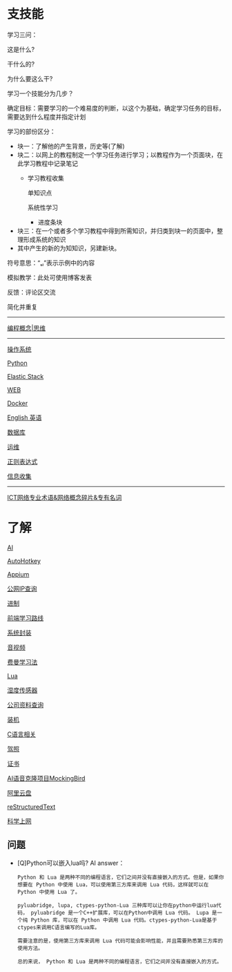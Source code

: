# 支技能

学习三问：

这是什么?&#x20;

干什么的?

为什么要这么干?

学习一个技能分为几步？

确定目标：需要学习的一个难易度的判断，以这个为基础，确定学习任务的目标，需要达到什么程度并指定计划

学习的部份区分：

-   块一：了解他的产生背景，历史等(了解)
-   块二：以网上的教程制定一个学习任务进行学习；以教程作为一个页面块，在此学习教程中记录笔记
    -   学习教程收集

        单知识点

        系统性学习
        -   进度条块
-   块三：在一个或者多个学习教程中得到所需知识，并归类到块一的页面中，整理形成系统的知识
-   其中产生的新的为知知识，另建新块。

符号意思：“ₛₗ”表示示例中的内容



模拟教学：此处可使用博客发表

反馈：评论区交流

简化并重复

***

[编程概念|思维](编程概念-思维_td8hxwPGwXDGgEuQtSN1Jm.md "编程概念|思维")

***

[操作系统](操作系统_nVCyDRq85hTeaLuTuDjtV7.md "操作系统")

[Python](Python_ifd8apTqYkKuJg39xs7qN8.md "Python")

[Elastic Stack](<Elastic Stack_qfghiGqJNHdnhATx6zHYFt.md> "Elastic Stack")

[WEB](WEB_62ZjiZupSxXVQXHnS7UKKY.md "WEB")

[Docker](Docker_tX4B8jrNLEgsukAG1d2Dz1.md "Docker")

[English 英语](<English 英语_bxfdjAqaQ9L3XGsLWzuT6X.md> "English 英语")

[数据库](数据库_usKvWZXDRQB8zcus97UTem.md "数据库")

[运维](运维_ru1gtmNmyv4iZSZvz8dXTr.md "运维")

[正则表达式](正则表达式_dhBRQ1YUsruvVygsQr12tC.md "正则表达式")

[信息收集](信息收集_sHxLQRqUkGc1xzKkSvnscu.md "信息收集")

***

[ICT网络专业术语&网络概念碎片&专有名词](ICT网络专业术语&网络概念碎片&专有名词_9VPtszhuX6SEuDgssHAomv.md "ICT网络专业术语&网络概念碎片&专有名词")

# 了解

[AI](AI_iEgiMK8acNZ7V7kguroTT8.md "AI")

[AutoHotkey](AutoHotkey_2gLzjt3QzYyYhTS7zufyyn.md "AutoHotkey")

[Appium](Appium_sXbGLd43ZbtxubrhkgkhAW.md "Appium")

[公网IP查询](公网IP查询_6BPSAdbD8kPa4Z4bPqjWEt.md "公网IP查询")

[进制](进制_hFxTe1uZA3sZxZhmhdQwi5.md "进制")

[前端学习路线](前端学习路线_a6sa48tn6BR81woMV8DUQJ.md "前端学习路线")

[系统封装](系统封装_2VxZ3WLNAbdozk4P3waCup.md "系统封装")

[音视频](音视频_4Ckt9hSgrqhGJNc8GfdyMM.md "音视频")

[费曼学习法](费曼学习法_cs8FN5vT4E1Rggon8MTimq.md "费曼学习法")

[Lua](Lua_k96i1AVA9G5oX7RwT1P4aw.md "Lua")

[湿度传感器](湿度传感器_gaJERfkvSJvfWt4Ai1eZk7.md "湿度传感器")

[公司资料查询](公司资料查询_nYWXHJ4CDmdiB8PyyYkdhY.md "公司资料查询")

[装机](装机_gxAV6PwvGpiXEUBQXcPvt.md "装机")

[C语言相关](C语言相关_jRJDCWtTPdmzaFgttq6mHU.md "C语言相关")

[驾照](驾照_5zYzHWCCWcyEQ7akh3TsNQ.md "驾照")

[证书](证书_nUSEb2kiHqwAn4odWHvqL1.md "证书")

[AI语音克隆项目MockingBird](AI语音克隆项目MockingBird_pq9gjJ7H62cex3o35sjTGo.md "AI语音克隆项目MockingBird")

[阿里云盘](阿里云盘_cBTmwopZXaGneLhC5Fa6k9.md "阿里云盘")

[reStructuredText](reStructuredText_adYVGJRcDycFEs7WbEgaYg.md "reStructuredText")

[科学上网](科学上网_kahRSvCpMbapB8Uds6KiYW.md "科学上网")

## 问题

-   \[Q]Python可以嵌入lua吗? AI answer：
    ```纯文本
    Python 和 Lua 是两种不同的编程语言，它们之间并没有直接嵌入的方式。但是，如果你想要在 Python 中使用 Lua，可以使用第三方库来调用 Lua 代码，这样就可以在 Python 中使用 Lua 了。

    pyluabridge, lupa, ctypes-python-Lua 三种库可以让你在python中运行lua代码， pyluabridge 是一个C++扩展库，可以在Python中调用 Lua 代码。 Lupa 是一个纯 Python 库，可以在 Python 中调用 Lua 代码。ctypes-python-Lua是基于ctypes来调用C语言编写的Lua库。

    需要注意的是，使用第三方库来调用 Lua 代码可能会影响性能，并且需要熟悉第三方库的使用方法。

    总的来说， Python 和 Lua 是两种不同的编程语言，它们之间并没有直接嵌入的方式。
    ```


